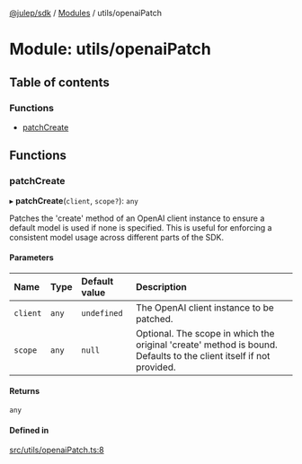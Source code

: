 [@julep/sdk](../README.md) / [Modules](../modules.md) / utils/openaiPatch

# Module: utils/openaiPatch

## Table of contents

### Functions

- [patchCreate](utils_openaiPatch.md#patchcreate)

## Functions

### patchCreate

▸ **patchCreate**(`client`, `scope?`): `any`

Patches the 'create' method of an OpenAI client instance to ensure a default model is used if none is specified.
This is useful for enforcing a consistent model usage across different parts of the SDK.

#### Parameters

| Name | Type | Default value | Description |
| :------ | :------ | :------ | :------ |
| `client` | `any` | `undefined` | The OpenAI client instance to be patched. |
| `scope` | `any` | `null` | Optional. The scope in which the original 'create' method is bound. Defaults to the client itself if not provided. |

#### Returns

`any`

#### Defined in

[src/utils/openaiPatch.ts:8](https://github.com/julep-ai/julep/blob/da2c049dbcbbed677cd1a1fb70d1ccba59f09baa/sdks/ts/src/utils/openaiPatch.ts#L8)
